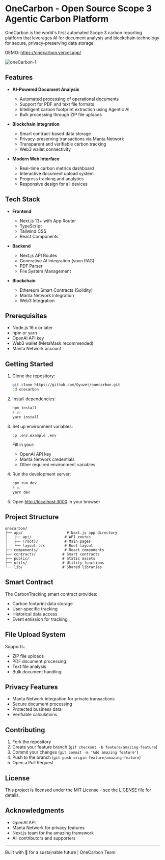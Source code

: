 # OneCarbon - Open Source Scope 3 Agentic Carbon Platform

OneCarbon is the world's first automated Scope 3 carbon reporting platform that leverages AI for document analysis and blockchain technology for secure, privacy-preserving data storage

DEMO: https://onecarbon.vercel.app/

![oneCarbon-1](https://github.com/user-attachments/assets/e60d62b0-1d4c-4759-9a13-a45207f791d2)

## Features

- **AI-Powered Document Analysis**

  - Automated processing of operational documents
  - Support for PDF and text file formats
  - Intelligent carbon footprint extraction using Agentic AI
  - Bulk processing through ZIP file uploads

- **Blockchain Integration**

  - Smart contract-based data storage
  - Privacy-preserving transactions via Manta Network
  - Transparent and verifiable carbon tracking
  - Web3 wallet connectivity

- **Modern Web Interface**
  - Real-time carbon metrics dashboard
  - Interactive document upload system
  - Progress tracking and analytics
  - Responsive design for all devices

## Tech Stack

- **Frontend**

  - Next.js 13+ with App Router
  - TypeScript
  - Tailwind CSS
  - React Components

- **Backend**

  - Next.js API Routes
  - Generative AI Integration (soon RAG)
  - PDF Parser
  - File System Management

- **Blockchain**
  - Ethereum Smart Contracts (Solidity)
  - Manta Network Integration
  - Web3 Integration

## Prerequisites

- Node.js 16.x or later
- npm or yarn
- OpenAI API key
- Web3 wallet (MetaMask recommended)
- Manta Network account

## Getting Started

1. Clone the repository:

   ```bash
   git clone https://github.com/Qyuzet/onecarbon.git
   cd onecarbon
   ```

2. Install dependencies:

   ```bash
   npm install
   # or
   yarn install
   ```

3. Set up environment variables:

   ```bash
   cp .env.example .env
   ```

   Fill in your:

   - OpenAI API key
   - Manta Network credentials
   - Other required environment variables

4. Run the development server:

   ```bash
   npm run dev
   # or
   yarn dev
   ```

5. Open [http://localhost:3000](http://localhost:3000) in your browser

## Project Structure

```
onecarbon/
├── app/                    # Next.js app directory
│   ├── api/               # API routes
│   ├── (root)/            # Main pages
│   └── layout.tsx         # Root layout
├── components/            # React components
├── contracts/            # Smart contracts
├── public/               # Static assets
├── utils/                # Utility functions
└── lib/                  # Shared libraries
```

## Smart Contract

The CarbonTracking smart contract provides:

- Carbon footprint data storage
- User-specific tracking
- Historical data access
- Event emission for tracking

## File Upload System

Supports:

- ZIP file uploads
- PDF document processing
- Text file analysis
- Bulk document handling

## Privacy Features

- Manta Network integration for private transactions
- Secure document processing
- Protected business data
- Verifiable calculations

## Contributing

1. Fork the repository
2. Create your feature branch (`git checkout -b feature/amazing-feature`)
3. Commit your changes (`git commit -m 'Add amazing feature'`)
4. Push to the branch (`git push origin feature/amazing-feature`)
5. Open a Pull Request

## License

This project is licensed under the MIT License - see the [LICENSE](LICENSE) file for details.

## Acknowledgments

- OpenAI API
- Manta Network for privacy features
- Next.js team for the amazing framework
- All contributors and supporters

---

Built with 💚 for a sustainable future | OneCarbon Team
